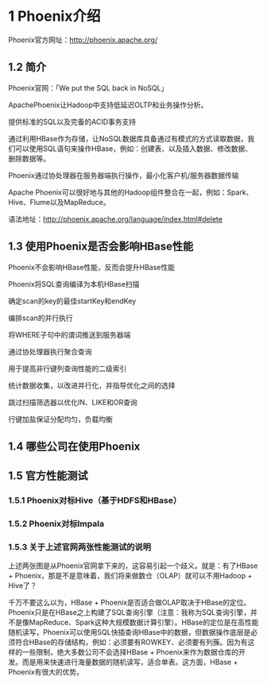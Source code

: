 # 1 Phoenix介绍
Phoenix官方网址：http://phoenix.apache.org/

## 1.2 简介
Phoenix官网：「We put the SQL back in NoSQL」

ApachePhoenix让Hadoop中支持低延迟OLTP和业务操作分析。

提供标准的SQL以及完备的ACID事务支持

通过利用HBase作为存储，让NoSQL数据库具备通过有模式的方式读取数据，我们可以使用SQL语句来操作HBase，例如：创建表、以及插入数据、修改数据、删除数据等。

Phoenix通过协处理器在服务器端执行操作，最小化客户机/服务器数据传输

Apache Phoenix可以很好地与其他的Hadoop组件整合在一起，例如：Spark、Hive、Flume以及MapReduce。

语法地址：http://phoenix.apache.org/language/index.html#delete

## 1.3 使用Phoenix是否会影响HBase性能
Phoenix不会影响HBase性能，反而会提升HBase性能

Phoenix将SQL查询编译为本机HBase扫描

确定scan的key的最佳startKey和endKey

编排scan的并行执行

将WHERE子句中的谓词推送到服务器端

通过协处理器执行聚合查询

用于提高非行键列查询性能的二级索引

统计数据收集，以改进并行化，并指导优化之间的选择

跳过扫描筛选器以优化IN、LIKE和OR查询

行键加盐保证分配均匀，负载均衡

## 1.4 哪些公司在使用Phoenix


## 1.5 官方性能测试

### 1.5.1 Phoenix对标Hive（基于HDFS和HBase）

### 1.5.2 Phoenix对标Impala

### 1.5.3 关于上述官网两张性能测试的说明

上述两张图是从Phoenix官网拿下来的，这容易引起一个歧义。就是：有了HBase + Phoenix，那是不是意味着，我们将来做数仓（OLAP）就可以不用Hadoop + Hive了？

千万不要这么以为，HBase + Phoenix是否适合做OLAP取决于HBase的定位。Phoenix只是在HBase之上构建了SQL查询引擎（注意：我称为SQL查询引擎，并不是像MapReduce、Spark这种大规模数据计算引擎）。HBase的定位是在高性能随机读写，Phoenix可以使用SQL快插查询HBase中的数据，但数据操作底层是必须符合HBase的存储结构，例如：必须要有ROWKEY、必须要有列蔟。因为有这样的一些限制，绝大多数公司不会选择HBase + Phoenix来作为数据仓库的开发。而是用来快速进行海量数据的随机读写，适合单表。这方面，HBase + Phoenix有很大的优势。